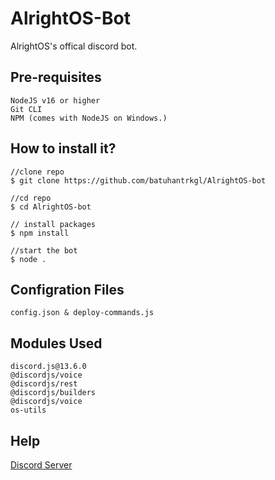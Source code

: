 # AlrightOS-Bot
AlrightOS's offical discord bot.

## Pre-requisites
```
NodeJS v16 or higher
Git CLI
NPM (comes with NodeJS on Windows.)
```

## How to install it?

```
//clone repo
$ git clone https://github.com/batuhantrkgl/AlrightOS-bot

//cd repo
$ cd AlrightOS-bot

// install packages
$ npm install

//start the bot
$ node .
```

## Configration Files
`` config.json & deploy-commands.js ``

## Modules Used
```
discord.js@13.6.0
@discordjs/voice
@discordjs/rest
@discordjs/builders
@discordjs/voice
os-utils
```

## Help
[Discord Server](https://discord.com/invite/kePCur5M5C)
